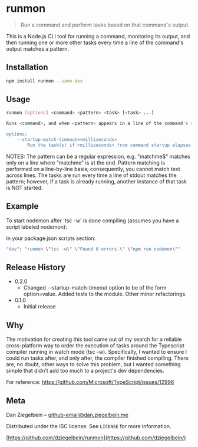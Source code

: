 # runmon
> Run a command and perform tasks based on that command's output.

This is a Node.js CLI tool for running a command, monitoring its output, and then running one or more other tasks 
every time a line of the command's output matches a pattern.


## Installation

```sh
npm install runmon --save-dev
```

## Usage

```sh
runmon [options] <command> <pattern> <task> [<task> ...]

Runs <command>, and when <pattern> appears in a line of the command's stdout, runs the <task>(s).

options:
	--startup-match-timeout=<milliseconds>
		Run the task(s) if <milliseconds> from command startup elapses with no output matching the pattern.
```

NOTES: 
  The pattern can be a regular expression, e.g. "matchme$" matches only on a line where "matchme" is at the end.
  Pattern matching is performed on a line-by-line basis; consequently, you cannot match text across lines.
  The tasks are run every time a line of stdout matches the pattern; however, if a task is already running, another 
  instance of that task is NOT started.

## Example

To start nodemon after 'tsc -w' is done compiling (assumes you have a script labeled nodemon):

In your package.json scripts section:

```sh
"dev": "runmon \"tsc -w\" \"Found 0 errors.\" \"npm run nodemon\""
```

## Release History

* 0.2.0
    * Changed --startup-match-timeout option to be of the form option=value. Added tests to the module. Other minor
    refactorings.
* 0.1.0
    * Initial release

## Why

The motivation for creating this tool came out of my search for a reliable cross-platform way to order the execution of 
tasks around the Typescript compiler running in watch mode (tsc -w). Specifically, I wanted to ensure I could run tasks 
after, and only after, the compiler finished compiling. There are, no doubt, other ways to solve this problem, but I 
wanted something simple that didn't add too much to a project's dev dependencies.

For reference: https://github.com/Microsoft/TypeScript/issues/12996

## Meta

Dan Ziegelbein – github-email@dan.ziegelbein.me

Distributed under the ISC license. See ``LICENSE`` for more information.

[https://github.com/dziegelbein/runmon](https://github.com/dziegelbein/)
